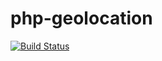 # php-geolocation

[![Build Status](https://travis-ci.org/ihsw/php-geolocation.svg?branch=master)](https://travis-ci.org/ihsw/php-geolocation)

